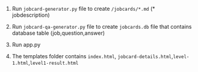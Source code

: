 1. Run `jobcard-generator.py` file to create `/jobcards/*.md`  (* jobdescription)

2. Run `jobcard-qa-generator.py` file to create `jobcards.db` file that contains database table (job,question,answer)

3. Run app.py

4. The templates folder contains `index.html`, `jobcard-details.html`,`level-1.html`,`level1-result.html`
